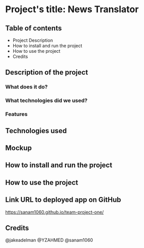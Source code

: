 # Project's title: News Translator

## Table of contents
* Project Description
* How to install and run the project
* How to use the project
* Credits

## Description of the project
### What does it do?

### What technologies did we used?


### Features

## Technologies used

## Mockup

## How to install and run the project

## How to use the project

## Link URL to deployed app on GitHub
https://sanam1060.github.io/team-project-one/

## Credits
@jakeadelman
@YZAHMED
@sanam1060


